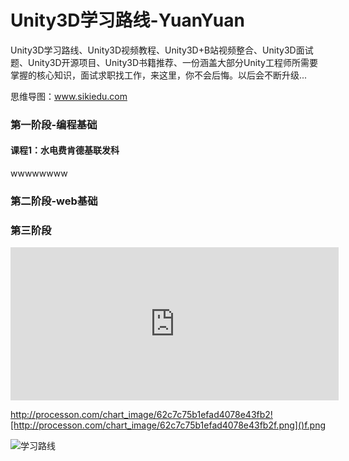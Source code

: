 # Unity3D学习路线-YuanYuan
Unity3D学习路线、Unity3D视频教程、Unity3D+B站视频整合、Unity3D面试题、Unity3D开源项目、Unity3D书籍推荐、一份涵盖大部分Unity工程师所需要掌握的核心知识，面试求职找工作，来这里，你不会后悔。以后会不断升级...

思维导图：www.sikiedu.com

### 第一阶段-编程基础

#### 课程1：水电费肯德基联发科

wwwwwwww

### 第二阶段-web基础



### 第三阶段



<iframe id="embed_dom" name="embed_dom" frameborder="0" style="display:block;width:525px; height:245px;" src="https://www.processon.com/embed/62c7c75b1efad4078e43fb2c"></iframe>

http://processon.com/chart_image/62c7c75b1efad4078e43fb2![http://processon.com/chart_image/62c7c75b1efad4078e43fb2f.png]()f.png

![学习路线](http://processon.com/chart_image/62c7c75b1efad4078e43fb2f.png)

![]()